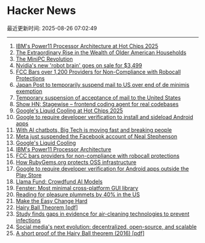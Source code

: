 # Hacker News

最近更新时间: 2025-08-26 07:02:49

--- 
1. [IBM's Power11 Processor Architecture at Hot Chips 2025](https://www.servethehome.com/ibms-power11-processor-architecture-at-hot-chips-2025/) 
2. [The Extraordinary Rise in the Wealth of Older American Households](https://www.nber.org/papers/w34131) 
3. [The MiniPC Revolution](https://jadarma.github.io/blog/posts/2025/08/the-minipc-revolution/) 
4. [Nvidia's new 'robot brain' goes on sale for $3,499](https://www.cnbc.com/2025/08/25/nvidias-thor-t5000-robot-brain-chip.html) 
5. [FCC Bars over 1,200 Providers for Non-Compliance with Robocall Protections](https://docs.fcc.gov/public/attachments/DOC-414073A1.txt) 
6. [Japan Post to temporarily suspend mail to US over end of de minimis exemption](https://www.post.japanpost.jp/int/information/2025/0825_01_en.html) 
7. [Temporary suspension of acceptance of mail to the United States](https://www.post.japanpost.jp/int/information/2025/0825_01_en.html) 
8. [Show HN: Stagewise – frontend coding agent for real codebases](https://stagewise.io/) 
9. [Google's Liquid Cooling at Hot Chips 2025](https://chipsandcheese.com/p/googles-liquid-cooling-at-hot-chips) 
10. [Google to require developer verification to install and sideload Android apps](https://9to5google.com/2025/08/25/android-apps-developer-verification/) 
11. [With AI chatbots, Big Tech is moving fast and breaking people](https://arstechnica.com/information-technology/2025/08/with-ai-chatbots-big-tech-is-moving-fast-and-breaking-people/) 
12. [Meta just suspended the Facebook account of Neal Stephenson](https://twitter.com/nealstephenson/status/1959759051732213812) 
13. [Google's Liquid Cooling](https://chipsandcheese.com/p/googles-liquid-cooling-at-hot-chips) 
14. [IBM's Power11 Processor Architecture](https://www.servethehome.com/ibms-power11-processor-architecture-at-hot-chips-2025/) 
15. [FCC bars providers for non-compliance with robocall protections](https://docs.fcc.gov/public/attachments/DOC-414073A1.txt) 
16. [How RubyGems.org protects OSS infrastructure](https://blog.rubygems.org/2025/08/25/rubygems-security-response.html) 
17. [Google to require developer verification for Android apps outside the Play Store](https://techcrunch.com/2025/08/25/google-will-require-developer-verification-for-android-apps-outside-the-play-store/) 
18. [Llama Fund: Crowdfund AI Models](https://llama.fund) 
19. [Fenster: Most minimal cross-platform GUI library](https://github.com/zserge/fenster) 
20. [Reading for pleasure plummets by 40% in the US](https://medicalxpress.com/news/2025-08-pleasure-plummets.html) 
21. [Make the Easy Change Hard](https://blog.appliedcomputing.io/p/make-the-easy-change-hard) 
22. [Hairy Ball Theorem [pdf]](https://www2.math.upenn.edu/~pjmcgrat/research/hairy-ball.pdf) 
23. [Study finds gaps in evidence for air-cleaning technologies to prevent infections](https://news.cuanschutz.edu/news-stories/study-finds-gaps-in-evidence-for-air-cleaning-technologies-designed-to-prevent-respiratory-infections) 
24. [Social media's next evolution: decentralized, open-source, and scalable](https://newpublic.substack.com/p/how-blacksky-grew-to-millions-of) 
25. [A short proof of the Hairy Ball theorem (2016) [pdf]](https://www2.math.upenn.edu/~pjmcgrat/research/hairy-ball.pdf) 
